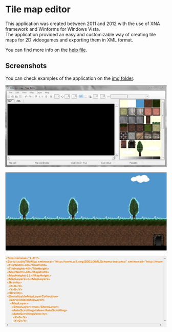 # Tile map editor
This application was created between 2011 and 2012 with the use of XNA framework and Winforms for Windows Vista.  
The application provided an easy and customizable way of creating tile maps for 2D videogames and exporting them in XML format.

You can find more info on the [help file](./docs/help.pdf).

## Screenshots
You can check examples of the application on the [img folder](./img/).

![Home](./img/home.jpg "Home screen")

![Map](./img/map-ui.jpg "Graphical map")

![XML](./img/map-xml.jpg "XML map")